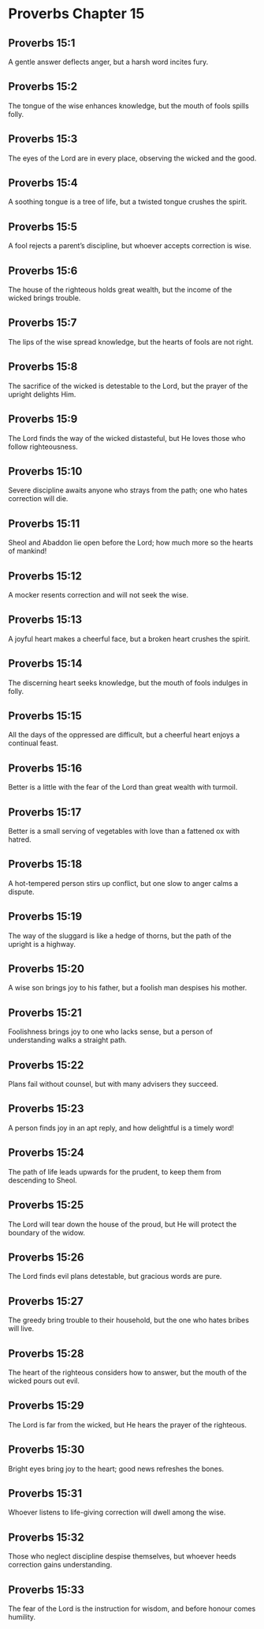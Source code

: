 # Proverbs Chapter 15

## Proverbs 15:1
A gentle answer deflects anger, but a harsh word incites fury.

## Proverbs 15:2
The tongue of the wise enhances knowledge, but the mouth of fools spills folly.

## Proverbs 15:3
The eyes of the Lord are in every place, observing the wicked and the good.

## Proverbs 15:4
A soothing tongue is a tree of life, but a twisted tongue crushes the spirit.

## Proverbs 15:5
A fool rejects a parent’s discipline, but whoever accepts correction is wise.

## Proverbs 15:6
The house of the righteous holds great wealth, but the income of the wicked brings trouble.

## Proverbs 15:7
The lips of the wise spread knowledge, but the hearts of fools are not right.

## Proverbs 15:8
The sacrifice of the wicked is detestable to the Lord, but the prayer of the upright delights Him.

## Proverbs 15:9
The Lord finds the way of the wicked distasteful, but He loves those who follow righteousness.

## Proverbs 15:10
Severe discipline awaits anyone who strays from the path; one who hates correction will die.

## Proverbs 15:11
Sheol and Abaddon lie open before the Lord; how much more so the hearts of mankind!

## Proverbs 15:12
A mocker resents correction and will not seek the wise.

## Proverbs 15:13
A joyful heart makes a cheerful face, but a broken heart crushes the spirit.

## Proverbs 15:14
The discerning heart seeks knowledge, but the mouth of fools indulges in folly.

## Proverbs 15:15
All the days of the oppressed are difficult, but a cheerful heart enjoys a continual feast.

## Proverbs 15:16
Better is a little with the fear of the Lord than great wealth with turmoil.

## Proverbs 15:17
Better is a small serving of vegetables with love than a fattened ox with hatred.

## Proverbs 15:18
A hot-tempered person stirs up conflict, but one slow to anger calms a dispute.

## Proverbs 15:19
The way of the sluggard is like a hedge of thorns, but the path of the upright is a highway.

## Proverbs 15:20
A wise son brings joy to his father, but a foolish man despises his mother.

## Proverbs 15:21
Foolishness brings joy to one who lacks sense, but a person of understanding walks a straight path.

## Proverbs 15:22
Plans fail without counsel, but with many advisers they succeed.

## Proverbs 15:23
A person finds joy in an apt reply, and how delightful is a timely word!

## Proverbs 15:24
The path of life leads upwards for the prudent, to keep them from descending to Sheol.

## Proverbs 15:25
The Lord will tear down the house of the proud, but He will protect the boundary of the widow.

## Proverbs 15:26
The Lord finds evil plans detestable, but gracious words are pure.

## Proverbs 15:27
The greedy bring trouble to their household, but the one who hates bribes will live.

## Proverbs 15:28
The heart of the righteous considers how to answer, but the mouth of the wicked pours out evil.

## Proverbs 15:29
The Lord is far from the wicked, but He hears the prayer of the righteous.

## Proverbs 15:30
Bright eyes bring joy to the heart; good news refreshes the bones.

## Proverbs 15:31
Whoever listens to life-giving correction will dwell among the wise.

## Proverbs 15:32
Those who neglect discipline despise themselves, but whoever heeds correction gains understanding.

## Proverbs 15:33
The fear of the Lord is the instruction for wisdom, and before honour comes humility.
